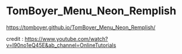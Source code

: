 ﻿# TomBoyer_Menu_Neon_Remplish

https://tomboyer.github.io/TomBoyer_Menu_Neon_Remplish/

credit : https://www.youtube.com/watch?v=I90no1eQ45E&ab_channel=OnlineTutorials
